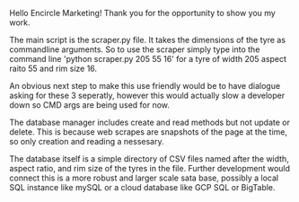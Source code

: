 Hello Encircle Marketing!
Thank you for the opportunity to show you my work.

The main script is the scraper.py file. It takes the dimensions of the tyre as commandline arguments. 
So to use the scraper simply type into the command line 'python scraper.py 205 55 16' for a tyre of width 205 aspect raito 55 and rim size 16.

An obvious next step to make this use friendly would be to have dialogue asking for these 3 seperatly, however this would actually slow a developer down so CMD args are being used for now.

The database manager includes create and read methods but not update or delete. This is because web scrapes are snapshots of the page at the time, so only creation and reading a nessesary.

The database itself is a simple directory of CSV files named after the width, aspect ratio, and rim size of the tyres in the file. 
Further development would connect this is a more robust and larger scale sata base, possibly a local SQL instance like mySQL or a cloud database like GCP SQL or BigTable.
